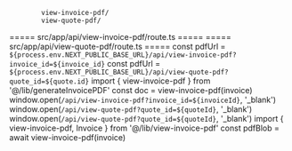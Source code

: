             view-invoice-pdf/
            view-quote-pdf/
===== src/app/api/view-invoice-pdf/route.ts =====
===== src/app/api/view-quote-pdf/route.ts =====
    const pdfUrl = `${process.env.NEXT_PUBLIC_BASE_URL}/api/view-invoice-pdf?invoice_id=${invoice_id}`
  const pdfUrl = `${process.env.NEXT_PUBLIC_BASE_URL}/api/view-quote-pdf?quote_id=${quote.id}`
import { view-invoice-pdf } from '@/lib/generateInvoicePDF'
    const doc = view-invoice-pdf(invoice)
    window.open(`/api/view-invoice-pdf?invoice_id=${invoiceId}`, '_blank')
    window.open(`/api/view-quote-pdf?quote_id=${quoteId}`, '_blank')
    window.open(`/api/view-quote-pdf?quote_id=${quoteId}`, '_blank')
import { view-invoice-pdf, Invoice } from '@/lib/view-invoice-pdf'
  const pdfBlob = await view-invoice-pdf(invoice)
